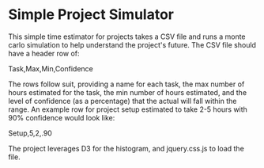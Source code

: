 # Simple Project Simulator

This simple time estimator for projects takes a CSV file and runs a monte carlo simulation to help understand the project's future. The CSV file should have a header row of:

Task,Max,Min,Confidence

The rows follow suit, providing a name for each task, the max number of hours estimated for the task, the min number of hours estimated, and the level of confidence (as a percentage) that the actual will fall within the range. An example row for project setup estimated to take 2-5 hours with 90% confidence would look like:

Setup,5,2,.90

The project leverages D3 for the histogram, and jquery.css.js to load the file.  
